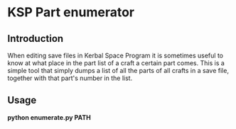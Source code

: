 KSP Part enumerator
===================

Introduction
------------

When editing save files in Kerbal Space Program it is sometimes useful to know at what place in the part list of a craft a certain part comes. This is a simple tool that simply dumps a list of all the parts of all crafts in a save file, together with that part's number in the list.

Usage
-----

**python enumerate.py PATH**
